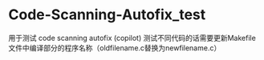 # Code-Scanning-Autofix_test
用于测试 code scanning autofix (copilot)
测试不同代码的话需要更新Makefile文件中编译部分的程序名称（oldfilename.c替换为newfilename.c）
